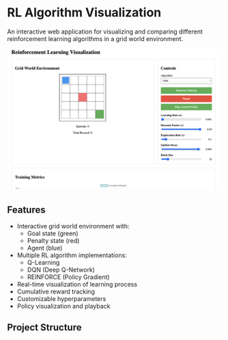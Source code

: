 # RL Algorithm Visualization

An interactive web application for visualizing and comparing different reinforcement learning algorithms in a grid world environment.

![image](./assets/image.png)

## Features

- Interactive grid world environment with:
  - Goal state (green)
  - Penalty state (red)
  - Agent (blue)
- Multiple RL algorithm implementations:
  - Q-Learning
  - DQN (Deep Q-Network)
  - REINFORCE (Policy Gradient)
- Real-time visualization of learning process
- Cumulative reward tracking
- Customizable hyperparameters
- Policy visualization and playback

## Project Structure
